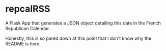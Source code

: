 # repcalRSS
A Flask App that generates a JSON object detailing this date in the French Republican Calendar.

Honestly, this is so pared down at this point that I don't know why the README is here.

